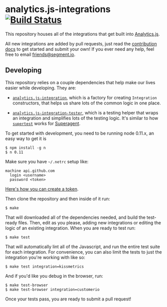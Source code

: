 
# analytics.js-integrations [![Build Status](https://travis-ci.org/segmentio/analytics.js-integrations.png)](https://travis-ci.org/segmentio/analytics.js-integrations)

This repository houses all of the integrations that get built into [Analytics.js](https://github.com/segmentio/analytics.js).

All new integrations are added by pull requests, just read the [contribution docs](/Contributing.md) to get started and submit your own! If you ever need any help, feel free to email [friends@segment.io](mailto:friends@segment.io).


## Developing

This repository relies on a couple dependencies that help make our lives easier while developing. They are:

  - [`analytics.js-integration`](https://github.com/segmentio/analytics.js-integration), which is a factory for creating `Integration` constructors, that helps us share lots of the common logic in one place.

  - [`analytics.js-integration-tester`](https://github.com/segmentio/analytics.js-integration-tester), which is a testing helper that wraps an integration and simplifies lots of the testing logic. It's similar to how [`supertest`](https://github.com/visionmedia/supertest) works for [Superagent](https://github.com/visionmedia/superagent).

To get started with development, you need to be running node 0.11.x, an easy way to get it is

    $ npm install -g n
    $ n 0.11

Make sure you have `~/.netrc` setup like:

```text
machine api.github.com
  login <username>
  password <token>
```

  [Here's how you can create a token](https://help.github.com/articles/creating-an-access-token-for-command-line-use).

Then clone the repository and then inside of it run:

    $ make

That will downloaded all of the dependencies needed, and build the test-ready files. Then, edit as you please, adding new integrations or editing the logic of an existing integration. When you are ready to test run:

    $ make test

That will automatically lint all of the Javascript, and run the entire test suite for each integration. For convenience, you can also limit the tests to just the integration you're working with like so:

    $ make test integration=kissmetrics

And if you'd like you debug in the browser, run:

    $ make test-browser
    $ make test-browser integration=customerio

Once your tests pass, you are ready to submit a pull request!

